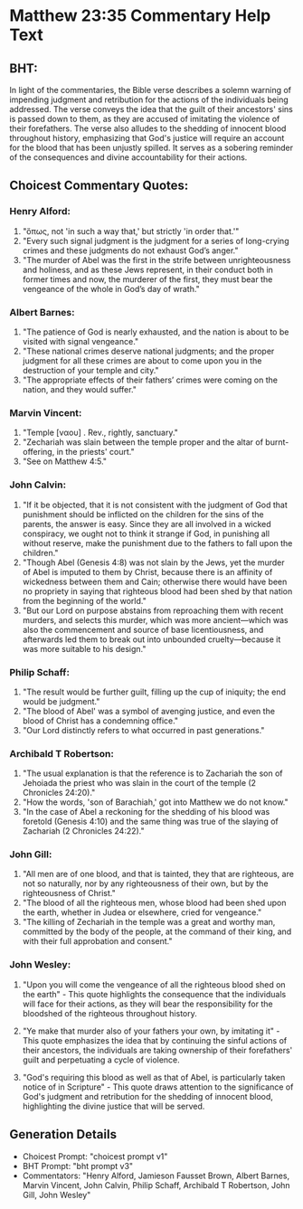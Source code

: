 # Matthew 23:35 Commentary Help Text

## BHT:
In light of the commentaries, the Bible verse describes a solemn warning of impending judgment and retribution for the actions of the individuals being addressed. The verse conveys the idea that the guilt of their ancestors' sins is passed down to them, as they are accused of imitating the violence of their forefathers. The verse also alludes to the shedding of innocent blood throughout history, emphasizing that God's justice will require an account for the blood that has been unjustly spilled. It serves as a sobering reminder of the consequences and divine accountability for their actions.

## Choicest Commentary Quotes:
### Henry Alford:
1. "ὅπως, not 'in such a way that,' but strictly 'in order that.'"
2. "Every such signal judgment is the judgment for a series of long-crying crimes and these judgments do not exhaust God’s anger."
3. "The murder of Abel was the first in the strife between unrighteousness and holiness, and as these Jews represent, in their conduct both in former times and now, the murderer of the first, they must bear the vengeance of the whole in God’s day of wrath."

### Albert Barnes:
1. "The patience of God is nearly exhausted, and the nation is about to be visited with signal vengeance."
2. "These national crimes deserve national judgments; and the proper judgment for all these crimes are about to come upon you in the destruction of your temple and city."
3. "The appropriate effects of their fathers’ crimes were coming on the nation, and they would suffer."

### Marvin Vincent:
1. "Temple [ναου] . Rev., rightly, sanctuary." 
2. "Zechariah was slain between the temple proper and the altar of burnt-offering, in the priests' court." 
3. "See on Matthew 4:5."

### John Calvin:
1. "If it be objected, that it is not consistent with the judgment of God that punishment should be inflicted on the children for the sins of the parents, the answer is easy. Since they are all involved in a wicked conspiracy, we ought not to think it strange if God, in punishing all without reserve, make the punishment due to the fathers to fall upon the children."
2. "Though Abel (Genesis 4:8) was not slain by the Jews, yet the murder of Abel is imputed to them by Christ, because there is an affinity of wickedness between them and Cain; otherwise there would have been no propriety in saying that righteous blood had been shed by that nation from the beginning of the world."
3. "But our Lord on purpose abstains from reproaching them with recent murders, and selects this murder, which was more ancient—which was also the commencement and source of base licentiousness, and afterwards led them to break out into unbounded cruelty—because it was more suitable to his design."

### Philip Schaff:
1. "The result would be further guilt, filling up the cup of iniquity; the end would be judgment."
2. "The blood of Abel' was a symbol of avenging justice, and even the blood of Christ has a condemning office."
3. "Our Lord distinctly refers to what occurred in past generations."

### Archibald T Robertson:
1. "The usual explanation is that the reference is to Zachariah the son of Jehoiada the priest who was slain in the court of the temple (2 Chronicles 24:20)."
2. "How the words, 'son of Barachiah,' got into Matthew we do not know."
3. "In the case of Abel a reckoning for the shedding of his blood was foretold (Genesis 4:10) and the same thing was true of the slaying of Zachariah (2 Chronicles 24:22)."

### John Gill:
1. "All men are of one blood, and that is tainted, they that are righteous, are not so naturally, nor by any righteousness of their own, but by the righteousness of Christ."
2. "The blood of all the righteous men, whose blood had been shed upon the earth, whether in Judea or elsewhere, cried for vengeance."
3. "The killing of Zechariah in the temple was a great and worthy man, committed by the body of the people, at the command of their king, and with their full approbation and consent."

### John Wesley:
1. "Upon you will come the vengeance of all the righteous blood shed on the earth" - This quote highlights the consequence that the individuals will face for their actions, as they will bear the responsibility for the bloodshed of the righteous throughout history.

2. "Ye make that murder also of your fathers your own, by imitating it" - This quote emphasizes the idea that by continuing the sinful actions of their ancestors, the individuals are taking ownership of their forefathers' guilt and perpetuating a cycle of violence.

3. "God's requiring this blood as well as that of Abel, is particularly taken notice of in Scripture" - This quote draws attention to the significance of God's judgment and retribution for the shedding of innocent blood, highlighting the divine justice that will be served.


## Generation Details
- Choicest Prompt: "choicest prompt v1"
- BHT Prompt: "bht prompt v3"
- Commentators: "Henry Alford, Jamieson Fausset Brown, Albert Barnes, Marvin Vincent, John Calvin, Philip Schaff, Archibald T Robertson, John Gill, John Wesley"
